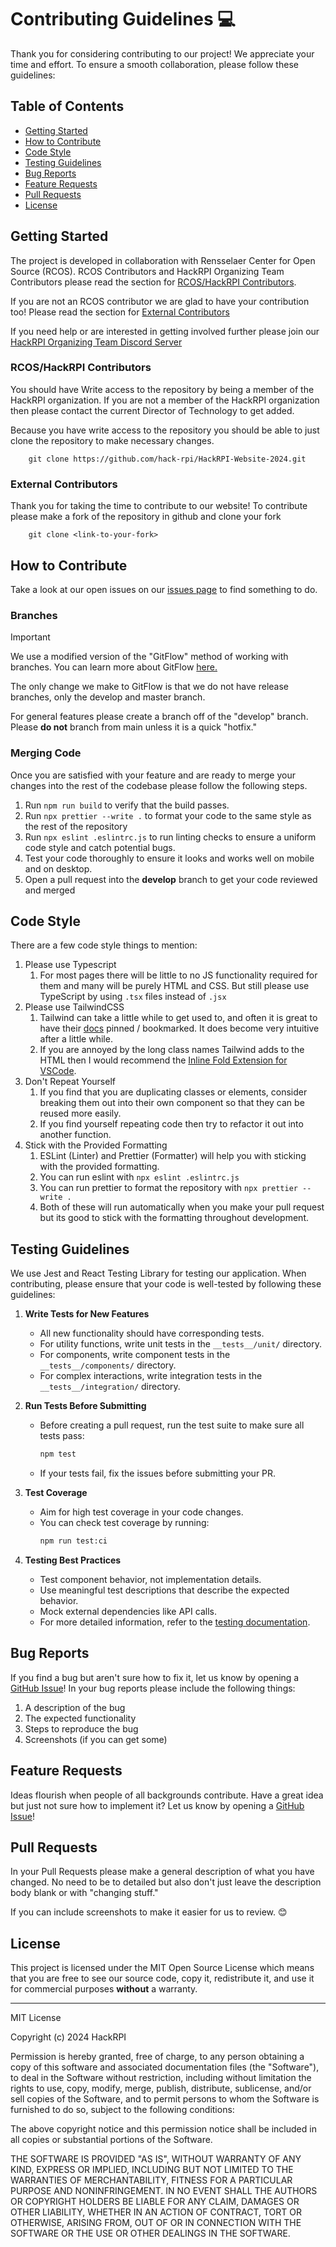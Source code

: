 # Contributing Guidelines 💻

Thank you for considering contributing to our project! We appreciate your time and effort. To ensure a smooth collaboration, please follow these guidelines:

## Table of Contents

- [Getting Started](#getting-started)
- [How to Contribute](#how-to-contribute)
- [Code Style](#code-style)
- [Testing Guidelines](#testing-guidelines)
- [Bug Reports](#bug-reports)
- [Feature Requests](#feature-requests)
- [Pull Requests](#pull-requests)
- [License](#license)

## Getting Started

The project is developed in collaboration with Rensselaer Center for Open Source (RCOS). RCOS Contributors and HackRPI Organizing Team Contributors please read the section for [RCOS/HackRPI Contributors](#rcoshackrpi-contributors).

If you are not an RCOS contributor we are glad to have your contribution too! Please read the section for [External Contributors](#external-contributors)

If you need help or are interested in getting involved further please join our [HackRPI Organizing Team Discord Server](https://discord.gg/Pzmdt7FYnu)

### RCOS/HackRPI Contributors

You should have Write access to the repository by being a member of the HackRPI organization. If you are not a member of the HackRPI organization then please contact the current Director of Technology to get added.

Because you have write access to the repository you should be able to just clone the repository to make necessary changes.

        git clone https://github.com/hack-rpi/HackRPI-Website-2024.git

### External Contributors

Thank you for taking the time to contribute to our website! To contribute please make a fork of the repository in github and clone your fork

        git clone <link-to-your-fork>

## How to Contribute

Take a look at our open issues on our [issues page](https://github.com/hack-rpi/HackRPI-Website-2024/issues) to find something to do.

### Branches

> [!IMPORTANT]
> We use a modified version of the "GitFlow" method of working with branches. You can learn more about GitFlow [here.](https://datasift.github.io/gitflow/IntroducingGitFlow.html)
>
> The only change we make to GitFlow is that we do not have release branches, only the develop and master branch.

For general features please create a branch off of the "develop" branch. Please **do not** branch from main unless it is a quick "hotfix."

### Merging Code

Once you are satisfied with your feature and are ready to merge your changes into the rest of the codebase please follow the following steps.

1. Run `npm run build` to verify that the build passes.
1. Run `npx prettier --write .` to format your code to the same style as the rest of the repository
1. Run `npx eslint .eslintrc.js` to run linting checks to ensure a uniform code style and catch potential bugs.
1. Test your code thoroughly to ensure it looks and works well on mobile and on desktop.
1. Open a pull request into the **develop** branch to get your code reviewed and merged

## Code Style

There are a few code style things to mention:

1. Please use Typescript
   1. For most pages there will be little to no JS functionality required for them and many will be purely HTML and CSS. But still please use TypeScript by using `.tsx` files instead of `.jsx`
1. Please use TailwindCSS
   1. Tailwind can take a little while to get used to, and often it is great to have their [docs](https://tailwindcss.com/docs/installation) pinned / bookmarked. It does become very intuitive after a little while.
   1. If you are annoyed by the long class names Tailwind adds to the HTML then I would recommend the [Inline Fold Extension for VSCode](https://marketplace.visualstudio.com/items?itemName=moalamri.inline-fold).
1. Don't Repeat Yourself
   1. If you find that you are duplicating classes or elements, consider breaking them out into their own component so that they can be reused more easily.
   1. If you find yourself repeating code then try to refactor it out into another function.
1. Stick with the Provided Formatting
   1. ESLint (Linter) and Prettier (Formatter) will help you with sticking with the provided formatting.
   1. You can run eslint with `npx eslint .eslintrc.js`
   1. You can run prettier to format the repository with `npx prettier --write .`
   1. Both of these will run automatically when you make your pull request but its good to stick with the formatting throughout development.

## Testing Guidelines

We use Jest and React Testing Library for testing our application. When contributing, please ensure that your code is well-tested by following these guidelines:

1. **Write Tests for New Features**

   - All new functionality should have corresponding tests.
   - For utility functions, write unit tests in the `__tests__/unit/` directory.
   - For components, write component tests in the `__tests__/components/` directory.
   - For complex interactions, write integration tests in the `__tests__/integration/` directory.

2. **Run Tests Before Submitting**

   - Before creating a pull request, run the test suite to make sure all tests pass:
     ```bash
     npm test
     ```
   - If your tests fail, fix the issues before submitting your PR.

3. **Test Coverage**

   - Aim for high test coverage in your code changes.
   - You can check test coverage by running:
     ```bash
     npm run test:ci
     ```

4. **Testing Best Practices**
   - Test component behavior, not implementation details.
   - Use meaningful test descriptions that describe the expected behavior.
   - Mock external dependencies like API calls.
   - For more detailed information, refer to the [testing documentation](__tests__/README.md).

## Bug Reports

If you find a bug but aren't sure how to fix it, let us know by opening a [GitHub Issue](https://github.com/hack-rpi/HackRPI-Website-2024/issues/new)! In your bug reports please include the following things:

1. A description of the bug
1. The expected functionality
1. Steps to reproduce the bug
1. Screenshots (if you can get some)

## Feature Requests

Ideas flourish when people of all backgrounds contribute. Have a great idea but just not sure how to implement it? Let us know by opening a [GitHub Issue](https://github.com/hack-rpi/HackRPI-Website-2024/issues/new)!

## Pull Requests

In your Pull Requests please make a general description of what you have changed. No need to be to detailed but also don't just leave the description body blank or with "changing stuff."

If you can include screenshots to make it easier for us to review. 😊

## License

This project is licensed under the MIT Open Source License which means that you are free to see our source code, copy it, redistribute it, and use it for commercial purposes **without** a warranty.

---

MIT License

Copyright (c) 2024 HackRPI

Permission is hereby granted, free of charge, to any person obtaining a copy
of this software and associated documentation files (the "Software"), to deal
in the Software without restriction, including without limitation the rights
to use, copy, modify, merge, publish, distribute, sublicense, and/or sell
copies of the Software, and to permit persons to whom the Software is
furnished to do so, subject to the following conditions:

The above copyright notice and this permission notice shall be included in all
copies or substantial portions of the Software.

THE SOFTWARE IS PROVIDED "AS IS", WITHOUT WARRANTY OF ANY KIND, EXPRESS OR
IMPLIED, INCLUDING BUT NOT LIMITED TO THE WARRANTIES OF MERCHANTABILITY,
FITNESS FOR A PARTICULAR PURPOSE AND NONINFRINGEMENT. IN NO EVENT SHALL THE
AUTHORS OR COPYRIGHT HOLDERS BE LIABLE FOR ANY CLAIM, DAMAGES OR OTHER
LIABILITY, WHETHER IN AN ACTION OF CONTRACT, TORT OR OTHERWISE, ARISING FROM,
OUT OF OR IN CONNECTION WITH THE SOFTWARE OR THE USE OR OTHER DEALINGS IN THE
SOFTWARE.
